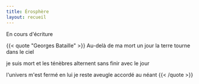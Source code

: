 ```yaml
---
title: Érosphère
layout: recueil
---
```


En cours d'écriture

{{< quote "Georges Bataille" >}}
  Au-delà de ma mort
  un jour
  la terre tourne dans le ciel

  je suis mort
  et les ténèbres
  alternent sans finir avec le jour

  l'univers m'est fermé
  en lui je reste aveugle
  accordé au néant
{{< /quote >}}
